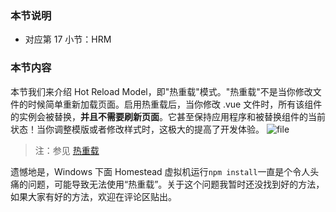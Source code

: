 
### 本节说明
* 对应第 17 小节：HRM

### 本节内容
本节我们来介绍 Hot Reload Model，即"热重载"模式。"热重载"不是当你修改文件的时候简单重新加载页面。启用热重载后，当你修改 .vue 文件时，所有该组件的实例会被替换，**并且不需要刷新页面**。它甚至保持应用程序和被替换组件的当前状态！当你调整模版或者修改样式时，这极大的提高了开发体验。
![file](https://iocaffcdn.phphub.org/uploads/images/201903/04/19192/jZZaKzdqTf.gif!large)

>注：参见 [热重载](https://vue-loader-v14.vuejs.org/zh-cn/features/hot-reload.html)

遗憾地是，Windows 下面 Homestead 虚拟机运行`npm install`一直是个令人头痛的问题，可能导致无法使用“热重载”。关于这个问题我暂时还没找到好的方法，如果大家有好的方法，欢迎在评论区贴出。